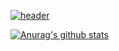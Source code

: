 [![header](https://capsule-render.vercel.app/api?type=waving&color=auto&height=300&section=header&text=SooHyKeee's%20StudyBlog&fontSize=77&animation=fadeIn&fontAlignY=38&desc=Welcome!&descAlignY=51&descAlign=62)](https://soohykeee.tistory.com/)


[![Anurag's github stats](https://github-readme-stats.vercel.app/api?env=PAT_1&username=soohykeee&theme=graywhite)](https://github.com/soohykeee?tab=repositories)
<h1></h1>

<!--
<p><img  src="https://github-readme-stats.vercel.app/api/top-langs?username=soohykeee&show_icons=true&locale=en&layout=compact" alt="soohykeee" /></p>

**soohykeee/soohykeee** is a ✨ _special_ ✨ repository because its `README.md` (this file) appears on your GitHub profile.

Here are some ideas to get you started:

- 🔭 I’m currently working on …
- 🌱 I’m currently learning …
- 👯 I’m looking to collaborate on …
- 🤔 I’m looking for help with …
- 💬 Ask me about …
- 📫 How to reach me: …
- 😄 Pronouns: …
- ⚡ Fun fact: …

![Anurag's GitHub stats](https://github-readme-stats.vercel.app/api?username=soohykeee)

![Anurag's GitHub stats](https://github-readme-stats.vercel.app/api?username=soohykeee&show_icons=true&theme=graywhite)
—>
